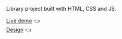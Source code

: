 Library project built with HTML, CSS and JS.

[Live demo](https://jaqubowsky.github.io/library-project/) :point_left: <br>
[Design](https://github.com/michalosman) :point_left:
